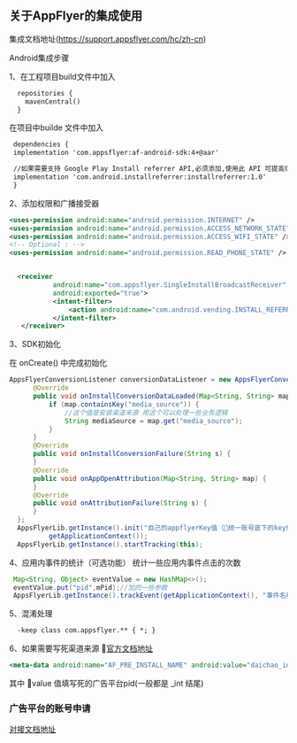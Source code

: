 ## 关于AppFlyer的集成使用
集成文档地址(https://support.appsflyer.com/hc/zh-cn)

Android集成步骤

1、在工程项目build文件中加入
  ``` xml
    repositories {
      mavenCentral()
    }
  ```
  在项目中builde 文件中加入
  ``` xml
   dependencies {
   implementation 'com.appsflyer:af-android-sdk:4+@aar'

   //如果需要支持 Google Play Install referrer API,必须添加,使用此 API 可提高归因的准确性，能有效预防安装作弊等现象。
   implementation 'com.android.installreferrer:installreferrer:1.0'
   }

  ```
2、添加权限和广播接受器

``` xml
<uses-permission android:name="android.permission.INTERNET" />
<uses-permission android:name="android.permission.ACCESS_NETWORK_STATE" />
<uses-permission android:name="android.permission.ACCESS_WIFI_STATE" />
<!-- Optional : -->
<uses-permission android:name="android.permission.READ_PHONE_STATE" />


  <receiver
           android:name="com.appsflyer.SingleInstallBroadcastReceiver"
           android:exported="true">
           <intent-filter>
               <action android:name="com.android.vending.INSTALL_REFERRER"/>
           </intent-filter>
   </receiver>
```
3、SDK初始化

   在 onCreate() 中完成初始化
   ``` Java
   AppsFlyerConversionListener conversionDataListener = new AppsFlyerConversionListener() {
         @Override
         public void onInstallConversionDataLoaded(Map<String, String> map) {
             if (map.containsKey("media_source")) {
                 //这个值是安装渠道来源 用这个可以处理一些业务逻辑
                 String mediaSource = map.get("media_source");
             }
         }
         @Override
         public void onInstallConversionFailure(String s) {
         }
         @Override
         public void onAppOpenAttribution(Map<String, String> map) {
         }
         @Override
         public void onAttributionFailure(String s) {
         }
     };
     AppsFlyerLib.getInstance().init("自己的appflyerKey值（统一账号底下的key值是相同的）", conversionDataListener,
             getApplicationContext());
     AppsFlyerLib.getInstance().startTracking(this);

   ```
4、应用内事件的统计（可选功能）
  统计一些应用内事件点击的次数
  ``` Java
   Map<String, Object> eventValue = new HashMap<>();
   eventValue.put("pid",mPid);//加的一些参数
   AppsFlyerLib.getInstance().trackEvent(getApplicationContext(), "事件名称", eventValue);
  ```

5、混淆处理
   ``` xml
     -keep class com.appsflyer.** { *; }
   ```

6、如果需要写死渠道来源 [官方文档地址](https://support.appsflyer.com/hc/en-us/articles/207032166-Configuring-and-Testing-Pre-Installs-Campaigns-for-Android#Setup)
   ```xml
   <meta-data android:name="AF_PRE_INSTALL_NAME" android:value="daichao_int"/>
   ```
   其中 value 值填写死的广告平台pid(一般都是 _int 结尾)

### 广告平台的账号申请


 [对接文档地址](https://www.evernote.com/shard/s374/client/snv?noteGuid=3c272532-5916-46b7-8a1a-ca29af83b8f9&noteKey=4e6efceebd6c751b&sn=https%3A%2F%2Fwww.evernote.com%2Fshard%2Fs374%2Fsh%2F3c272532-5916-46b7-8a1a-ca29af83b8f9%2F4e6efceebd6c751b&title=AppsFlyer%25E5%25B9%25BF%25E5%2591%258A%25E5%25B9%25B3%25E5%258F%25B0%25E8%25B4%25A6%25E5%258F%25B7%25E6%25B3%25A8%25E5%2586%258C%25E5%258F%258A%25E5%259F%25BA%25E6%259C%25AC%25E4%25BD%25BF%25E7%2594%25A8%25E6%258C%2587%25E5%258D%2597)
